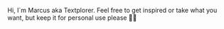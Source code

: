 Hi, I´m Marcus aka Textplorer.
Feel free to get inspired or take what you want, but keep it for personal use please 👍🏻
